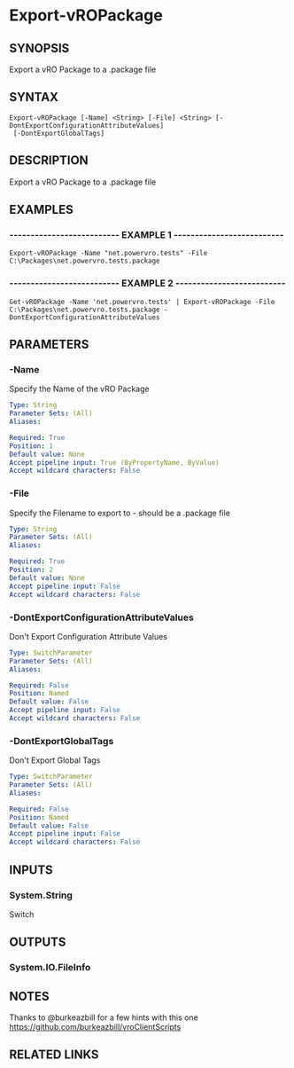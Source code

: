 # Export-vROPackage

## SYNOPSIS
Export a vRO Package to a .package file

## SYNTAX

```
Export-vROPackage [-Name] <String> [-File] <String> [-DontExportConfigurationAttributeValues]
 [-DontExportGlobalTags]
```

## DESCRIPTION
Export a vRO Package to a .package file

## EXAMPLES

### -------------------------- EXAMPLE 1 --------------------------
```
Export-vROPackage -Name "net.powervro.tests" -File C:\Packages\net.powervro.tests.package
```

### -------------------------- EXAMPLE 2 --------------------------
```
Get-vROPackage -Name 'net.powervro.tests' | Export-vROPackage -File C:\Packages\net.powervro.tests.package -DontExportConfigurationAttributeValues
```

## PARAMETERS

### -Name
Specify the Name of the vRO Package

```yaml
Type: String
Parameter Sets: (All)
Aliases: 

Required: True
Position: 1
Default value: None
Accept pipeline input: True (ByPropertyName, ByValue)
Accept wildcard characters: False
```

### -File
Specify the Filename to export to - should be a .package file

```yaml
Type: String
Parameter Sets: (All)
Aliases: 

Required: True
Position: 2
Default value: None
Accept pipeline input: False
Accept wildcard characters: False
```

### -DontExportConfigurationAttributeValues
Don't Export Configuration Attribute Values

```yaml
Type: SwitchParameter
Parameter Sets: (All)
Aliases: 

Required: False
Position: Named
Default value: False
Accept pipeline input: False
Accept wildcard characters: False
```

### -DontExportGlobalTags
Don't Export Global Tags

```yaml
Type: SwitchParameter
Parameter Sets: (All)
Aliases: 

Required: False
Position: Named
Default value: False
Accept pipeline input: False
Accept wildcard characters: False
```

## INPUTS

### System.String
Switch

## OUTPUTS

### System.IO.FileInfo

## NOTES
Thanks to @burkeazbill for a few hints with this one https://github.com/burkeazbill/vroClientScripts

## RELATED LINKS

